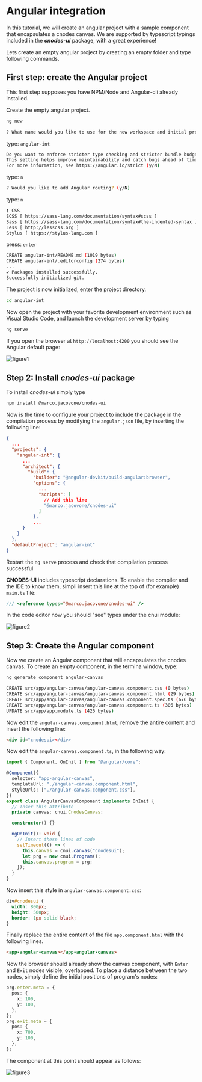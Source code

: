 # Angular integration

In this tutorial, we will create an angular project with a sample component that encapsulates a cnodes canvas. We are supported by typescript typings included in the **_cnodes-ui_** package, with a great experience!

Lets create an empty angular project by creating an empty folder and type following commands.

## First step: create the Angular project

This first step supposes you have NPM/Node and Angular-cli already installed.

Create the empty angular project.

```bash
ng new
```

```bash
? What name would you like to use for the new workspace and initial project?
```

type: `angular-int`

```bash
Do you want to enforce stricter type checking and stricter bundle budgets in the workspace?
This setting helps improve maintainability and catch bugs ahead of time.
For more information, see https://angular.io/strict (y/N)
```

type: `n`

```bash
? Would you like to add Angular routing? (y/N)
```

type: `n`

```bash
❯ CSS
SCSS [ https://sass-lang.com/documentation/syntax#scss ]
Sass [ https://sass-lang.com/documentation/syntax#the-indented-syntax ]
Less [ http://lesscss.org ]
Stylus [ https://stylus-lang.com ]
```

press: `enter`

```bash
CREATE angular-int/README.md (1019 bytes)
CREATE angular-int/.editorconfig (274 bytes)
...
✔ Packages installed successfully.
Successfully initialized git.
```

The project is now initialized, enter the project directory.

```bash
cd angular-int
```

Now open the project with your favorite development environment such as Visual Studio Code, and launch the development server by typing

```bash
ng serve
```

If you open the browser at `http://localhost:4200` you should see the Angular default page:

![figure1](./images/angular-int-1.png)

## Step 2: Install _cnodes-ui_ package

To install _cnodes-ui_ simply type

```bash
npm install @marco.jacovone/cnodes-ui
```

Now is the time to configure your project to include the package in the compilation
process by modifying the `angular.json` file, by inserting the following line:

```json
{
  ...
  "projects": {
    "angular-int": {
      ...
      "architect": {
        "build": {
          "builder": "@angular-devkit/build-angular:browser",
          "options": {
            ...
            "scripts": [
              // Add this line
              "@marco.jacovone/cnodes-ui"
            ]
          },
          ...
      }
    }
  },
  "defaultProject": "angular-int"
}
```

Restart the `ng serve` process and check that compilation process successful

**CNODES-UI** includes typescript declarations. To enable the compiler and the IDE to know them, simpli insert this line at the top of (for example) `main.ts` file:

```ts
/// <reference types="@marco.jacovone/cnodes-ui" />
```

In the code editor now you should "see" types under the cnui module:

![figure2](./images/angular-int-2.png)

## Step 3: Create the Angular component

Now we create an Angular component that will encapsulates the cnodes canvas. To create an empty component, in the termina window, type:

```bash
ng generate component angular-canvas
```

```bash
CREATE src/app/angular-canvas/angular-canvas.component.css (0 bytes)
CREATE src/app/angular-canvas/angular-canvas.component.html (29 bytes)
CREATE src/app/angular-canvas/angular-canvas.component.spec.ts (676 bytes)
CREATE src/app/angular-canvas/angular-canvas.component.ts (306 bytes)
UPDATE src/app/app.module.ts (426 bytes)
```

Now edit the `angular-canvas.component.html`, remove the antire content and insert the following line:

```html
<div id="cnodesui></div>
```

Now edit the `angular-canvas.component.ts`, in the following way:

```ts
import { Component, OnInit } from "@angular/core";

@Component({
  selector: "app-angular-canvas",
  templateUrl: "./angular-canvas.component.html",
  styleUrls: ["./angular-canvas.component.css"],
})
export class AngularCanvasComponent implements OnInit {
  // Inser this attribute
  private canvas: cnui.CnodesCanvas;

  constructor() {}

  ngOnInit(): void {
    // Insert these lines of code
    setTimeout(() => {
      this.canvas = cnui.canvas("cnodesui");
      let prg = new cnui.Program();
      this.canvas.program = prg;
    });
  }
}
```

Now insert this style in `angular-canvas.component.css`:

```css
div#cnodesui {
  width: 800px;
  height: 500px;
  border: 1px solid black;
}
```

Finally replace the entire content of the file `app.component.html` with the following lines.

```html
<app-angular-canvas></app-angular-canvas>
```

Now the browser should already show the canvas component, with `Enter` and `Exit` nodes visible, overlapped. To place a distance between the two nodes, simply define the initial positions of program's nodes:

```ts
prg.enter.meta = {
  pos: {
    x: 100,
    y: 100,
  },
};
prg.exit.meta = {
  pos: {
    x: 700,
    y: 100,
  },
};
```

The component at this point should appear as follows:

![figure3](./images/angular-int-3.png)

